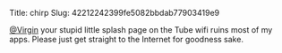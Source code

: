 Title: chirp
Slug: 42212242399fe5082bbdab77903419e9

<a href="http://twitter.com/Virgin">@Virgin</a> your stupid little splash page on the Tube wifi ruins most of my apps. Please just get straight to the Internet for goodness sake.
